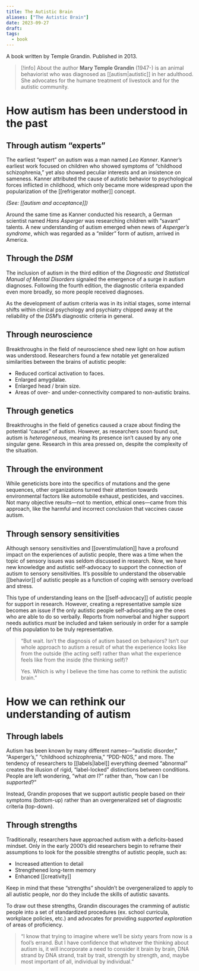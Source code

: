 ```yaml
---
title: The Autistic Brain
aliases: ["The Autistic Brain"]
date: 2023-09-27
draft:
tags:
  - book
---
```


A book written by Temple Grandin. Published in 2013.

> [!info] About the author
> **Mary Temple Grandin** (1947-) is an animal behaviorist who was diagnosed as [[autism|autistic]] in her adulthood. She advocates for the humane treatment of livestock and for the autistic community.

# How autism has been understood in the past

## Through autism “experts”

The earliest “expert” on autism was a man named *Leo Kanner*. Kanner’s earliest work focused on children who showed symptoms of “childhood schizophrenia,” yet also showed peculiar interests and an insistence on sameness. Kanner attributed the cause of autistic behavior to psychological forces inflicted in childhood, which only became more widespread upon the popularization of the [[refrigerator mother]] concept. 

*(See: [[autism and acceptance]])*

Around the same time as Kanner conducted his research, a German scientist named *Hans Asperger* was researching children with “savant” talents. A new understanding of autism emerged when news of *Asperger’s syndrome*, which was regarded as a “milder” form of autism, arrived in America.

## Through the *DSM*

The inclusion of autism in the third edition of the *Diagnostic and Statistical Manual of Mental Disorders* signaled the emergence of a surge in autism diagnoses. Following the fourth edition, the diagnostic criteria expanded even more broadly, so more people received diagnoses.

As the development of autism criteria was in its initial stages, some internal shifts within clinical psychology and psychiatry chipped away at the reliability of the *DSM*’s diagnostic criteria in general. 

## Through neuroscience

Breakthroughs in the field of neuroscience shed new light on how autism was understood. Researchers found a few notable yet generalized similarities between the brains of autistic people:

- Reduced cortical activation to faces.
- Enlarged amygdalae.
- Enlarged head / brain size.
- Areas of over- and under-connectivity compared to non-autistic brains.

## Through genetics

Breakthroughs in the field of genetics caused a craze about finding the potential “causes” of autism. However, as researchers soon found out, autism is *heterogeneous*, meaning its presence isn’t caused by any one singular gene. Research in this area pressed on, despite the complexity of the situation.

## Through the environment

While geneticists bore into the specifics of mutations and the gene sequences, other organizations turned their attention towards environmental factors like automobile exhaust, pesticides, and vaccines. Not many objective results—not to mention, ethical ones—came from this approach, like the harmful and incorrect conclusion that vaccines cause autism.

## Through sensory sensitivities

Although sensory sensitivities and [[overstimulation]] have a profound impact on the experiences of autistic people, there was a time when the topic of sensory issues was seldom discussed in research. Now, we have new knowledge and autistic self-advocacy to support the connection of autism to sensory sensitivities. It’s possible to understand the observable [[behavior]] of autistic people as a function of coping with sensory overload and stress.

This type of understanding leans on the [[self-advocacy]] of autistic people for support in research. However, creating a representative sample size becomes an issue if the only autistic people self-advocating are the ones who are able to do so verbally. Reports from nonverbal and higher support needs autistics *must* be included and taken seriously in order for a sample of this population to be truly representative.

> “But wait. Isn’t the diagnosis of autism based on behaviors? Isn’t our whole approach to autism a result of what the experience looks like from the outside (the acting self) rather than what the experience feels like from the inside (the thinking self)?
> 
> Yes. Which is why I believe the time has come to rethink the autistic brain.”

# How we can rethink our understanding of autism

## Through labels

Autism has been known by many different names—“autistic disorder,” “Asperger’s,” “childhood schizophrenia,” “PDD-NOS,” and more. The tendency of researchers to [[labels|label]] everything deemed “abnormal” creates the illusion of rigid, “label-locked” distinctions between conditions. People are left wondering, “what *am* I?” rather than, “how can I be *supported*?”

Instead, Grandin proposes that we support autistic people based on their symptoms (bottom-up) rather than an overgeneralized set of diagnostic criteria (top-down).

## Through strengths

Traditionally, researchers have approached autism with a deficits-based mindset. Only in the early 2000’s did researchers begin to reframe their assumptions to look for the possible strengths of autistic people, such as:

- Increased attention to detail
- Strengthened long-term memory
- Enhanced [[creativity]]

Keep in mind that these “strengths” shouldn’t be overgeneralized to apply to all autistic people, nor do they include the skills of autistic savants.

To draw out these strengths, Grandin discourages the cramming of autistic people into a set of standardized procedures (ex. school curricula, workplace policies, etc.) and advocates for providing *supported exploration* of areas of proficiency.

> “I know that trying to imagine where we’ll be sixty years from now is a fool’s errand. But I have confidence that whatever the thinking about autism is, it will incorporate a need to consider it brain by brain, DNA strand by DNA strand, trait by trait, strength by strength, and, maybe most important of all, individual by individual.”